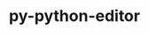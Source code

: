 ---
title: "py-python-editor"
layout: cache
categories: [package, develop-2023-10-15]
meta: {"versions": ["1.0.4"], "compilers": ["apple-clang@=14.0.0", "gcc@=11.3.0", "gcc@=11.4.0", "gcc@=9.4.0", "oneapi@=2023.2.1"], "oss": ["ubuntu20.04", "ubuntu22.04", "ventura"], "platforms": ["darwin", "linux"], "targets": ["aarch64", "neoverse_v1", "ppc64le", "x86_64_v3"], "stacks": ["e4s", "e4s-neoverse_v1", "e4s-oneapi", "e4s-power", "ml-darwin-aarch64-mps", "ml-linux-x86_64-cpu", "ml-linux-x86_64-cuda", "root"], "num_specs": 6, "num_specs_by_stack": {"ml-darwin-aarch64-mps": 1, "root": 6, "e4s-neoverse_v1": 1, "e4s-power": 1, "e4s": 1, "e4s-oneapi": 1, "ml-linux-x86_64-cpu": 1, "ml-linux-x86_64-cuda": 1}}
spec_details: [{"hash": "p3emh4ixcnywh2expq3ztdcv7wuicqr2", "compiler": "apple-clang@=14.0.0", "versions": ["1.0.4"], "os": "ventura", "platform": "darwin", "target": "aarch64", "variants": ["build_system=python_pip"], "stacks": ["ml-darwin-aarch64-mps", "root"], "size": "-", "tarball": "https://binaries.spack.io/releases/develop-2023-10-15/build_cache/darwin-ventura-aarch64/apple-clang-14.0.0/py-python-editor-1.0.4/darwin-ventura-aarch64-apple-clang-14.0.0-py-python-editor-1.0.4-p3emh4ixcnywh2expq3ztdcv7wuicqr2.spack"}, {"hash": "lwtt35qntqmocuwjaknlqab22pzpyu7p", "compiler": "gcc@=11.4.0", "versions": ["1.0.4"], "os": "ubuntu20.04", "platform": "linux", "target": "neoverse_v1", "variants": ["build_system=python_pip"], "stacks": ["root", "e4s-neoverse_v1"], "size": "-", "tarball": "https://binaries.spack.io/releases/develop-2023-10-15/build_cache/linux-ubuntu20.04-neoverse_v1/gcc-11.4.0/py-python-editor-1.0.4/linux-ubuntu20.04-neoverse_v1-gcc-11.4.0-py-python-editor-1.0.4-lwtt35qntqmocuwjaknlqab22pzpyu7p.spack"}, {"hash": "qkzouppcaqg7n4x3pcakpbo67ibvy2dn", "compiler": "gcc@=9.4.0", "versions": ["1.0.4"], "os": "ubuntu20.04", "platform": "linux", "target": "ppc64le", "variants": ["build_system=python_pip"], "stacks": ["e4s-power", "root"], "size": "-", "tarball": "https://binaries.spack.io/releases/develop-2023-10-15/build_cache/linux-ubuntu20.04-ppc64le/gcc-9.4.0/py-python-editor-1.0.4/linux-ubuntu20.04-ppc64le-gcc-9.4.0-py-python-editor-1.0.4-qkzouppcaqg7n4x3pcakpbo67ibvy2dn.spack"}, {"hash": "hcymsjznvo7srlpyphqgcigycpk6v75j", "compiler": "gcc@=11.4.0", "versions": ["1.0.4"], "os": "ubuntu20.04", "platform": "linux", "target": "x86_64_v3", "variants": ["build_system=python_pip"], "stacks": ["root", "e4s"], "size": "-", "tarball": "https://binaries.spack.io/releases/develop-2023-10-15/build_cache/linux-ubuntu20.04-x86_64_v3/gcc-11.4.0/py-python-editor-1.0.4/linux-ubuntu20.04-x86_64_v3-gcc-11.4.0-py-python-editor-1.0.4-hcymsjznvo7srlpyphqgcigycpk6v75j.spack"}, {"hash": "4g3yyzcsqmiwkupqttpubf5p2x2l72p5", "compiler": "oneapi@=2023.2.1", "versions": ["1.0.4"], "os": "ubuntu20.04", "platform": "linux", "target": "x86_64_v3", "variants": ["build_system=python_pip"], "stacks": ["root", "e4s-oneapi"], "size": "-", "tarball": "https://binaries.spack.io/releases/develop-2023-10-15/build_cache/linux-ubuntu20.04-x86_64_v3/oneapi-2023.2.1/py-python-editor-1.0.4/linux-ubuntu20.04-x86_64_v3-oneapi-2023.2.1-py-python-editor-1.0.4-4g3yyzcsqmiwkupqttpubf5p2x2l72p5.spack"}, {"hash": "7i2kt3644zggwfiu47rqmus5dwe3vhwl", "compiler": "gcc@=11.3.0", "versions": ["1.0.4"], "os": "ubuntu22.04", "platform": "linux", "target": "x86_64_v3", "variants": ["build_system=python_pip"], "stacks": ["ml-linux-x86_64-cpu", "root", "ml-linux-x86_64-cuda"], "size": "-", "tarball": "https://binaries.spack.io/releases/develop-2023-10-15/build_cache/linux-ubuntu22.04-x86_64_v3/gcc-11.3.0/py-python-editor-1.0.4/linux-ubuntu22.04-x86_64_v3-gcc-11.3.0-py-python-editor-1.0.4-7i2kt3644zggwfiu47rqmus5dwe3vhwl.spack"}]
---